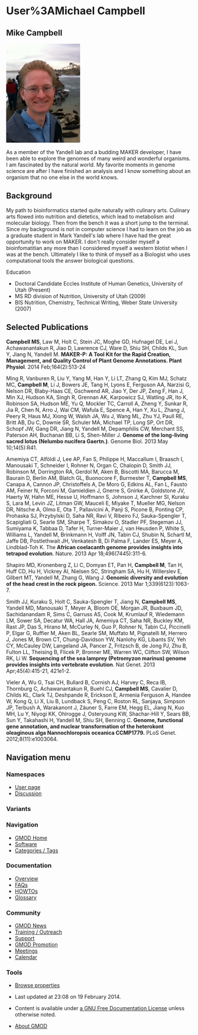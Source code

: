 



<span id="top"></span>




# <span dir="auto">User%3AMichael Campbell</span>









## <span id="Mike_Campbell" class="mw-headline">Mike Campbell</span>

<a href="File:Mike_Campbell.jpg" class="image"><img
src="https://raw.githubusercontent.com/GMOD/gmod.github.io/main/mediawiki/images/thumb/7/73/Mike_Campbell.jpg/200px-Mike_Campbell.jpg"
srcset="https://raw.githubusercontent.com/GMOD/gmod.github.io/main/mediawiki/images/thumb/7/73/Mike_Campbell.jpg/300px-Mike_Campbell.jpg 1.5x, https://raw.githubusercontent.com/GMOD/gmod.github.io/main/mediawiki/images/thumb/7/73/Mike_Campbell.jpg/400px-Mike_Campbell.jpg 2x"
width="200" height="267" alt="Mike Campbell.jpg" /></a>

As a member of the Yandell lab and a budding MAKER developer, I have
been able to explore the genomes of many weird and wonderful organisms.
I am fascinated by the natural world. My favorite moments in genome
science are after I have finished an analysis and I know something about
an organism that no one else in the world knows.

  

## <span id="Background" class="mw-headline">Background</span>

My path to bioinformatics started quite naturally with culinary arts.
Culinary arts flowed into nutrition and dietetics, which lead to
metabolism and molecular biology. Then from the bench it was a short
jump to the terminal. Since my background is not in computer science I
had to learn on the job as a graduate student in Mark Yandell's lab
where I have had the great opportunity to work on MAKER. I don't really
consider myself a bioinfomatitian any more than I considered myself a
western blotist when I was at the bench. Ultimately I like to think of
myself as a Biologist who uses computational tools the answer biological
questions.

Education

- Doctoral Candidate Eccles Institute of Human Genetics, University of
  Utah (Present)
- MS RD division of Nutrition, University of Utah (2009)
- BIS Nutrition, Chemistry, Technical Writing, Weber State University
  (2007)

  

## <span id="Selected_Publications" class="mw-headline">Selected Publications</span>

**Campbell MS**, Law M, Holt C, Stein JC, Moghe GD, Hufnagel DE, Lei J,
Achawanantakun R, Jiao D, Lawrence CJ, Ware D, Shiu SH, Childs KL, Sun
Y, Jiang N, Yandell M. **MAKER-P: A Tool Kit for the Rapid Creation,
Management, and Quality Control of Plant Genome Annotations. Plant
Physiol**. 2014 Feb;164(2):513-24

Ming R, Vanburen R, Liu Y, Yang M, Han Y, Li LT, Zhang Q, Kim MJ, Schatz
MC, **Campbell M**, Li J, Bowers JE, Tang H, Lyons E, Ferguson AA,
Narzisi G, Nelson DR, Blaby-Haas CE, Gschwend AR, Jiao Y, Der JP, Zeng
F, Han J, Min XJ, Hudson KA, Singh R, Grennan AK, Karpowicz SJ, Watling
JR, Ito K, Robinson SA, Hudson ME, Yu Q, Mockler TC, Carroll A, Zheng Y,
Sunkar R, Jia R, Chen N, Arro J, Wai CM, Wafula E, Spence A, Han Y, Xu
L, Zhang J, Peery R, Haus MJ, Xiong W, Walsh JA, Wu J, Wang ML, Zhu YJ,
Paull RE, Britt AB, Du C, Downie SR, Schuler MA, Michael TP, Long SP,
Ort DR, Schopf JW, Gang DR, Jiang N, Yandell M, Depamphilis CW, Merchant
SS, Paterson AH, Buchanan BB, Li S, Shen-Miller J. **Genome of the
long-living sacred lotus (Nelumbo nucifera Gaertn.)**. Genome Biol. 2013
May 10;14(5):R41.

Amemiya CT, Alföldi J, Lee AP, Fan S, Philippe H, Maccallum I, Braasch
I, Manousaki T, Schneider I, Rohner N, Organ C, Chalopin D, Smith JJ,
Robinson M, Dorrington RA, Gerdol M, Aken B, Biscotti MA, Barucca M,
Baurain D, Berlin AM, Blatch GL, Buonocore F, Burmester T, **Campbell
MS**, Canapa A, Cannon JP, Christoffels A, De Moro G, Edkins AL, Fan L,
Fausto AM, Feiner N, Forconi M, Gamieldien J, Gnerre S, Gnirke A,
Goldstone JV, Haerty W, Hahn ME, Hesse U, Hoffmann S, Johnson J,
Karchner SI, Kuraku S, Lara M, Levin JZ, Litman GW, Mauceli E, Miyake T,
Mueller MG, Nelson DR, Nitsche A, Olmo E, Ota T, Pallavicini A, Panji S,
Picone B, Ponting CP, Prohaska SJ, Przybylski D, Saha NR, Ravi V,
Ribeiro FJ, Sauka-Spengler T, Scapigliati G, Searle SM, Sharpe T,
Simakov O, Stadler PF, Stegeman JJ, Sumiyama K, Tabbaa D, Tafer H,
Turner-Maier J, van Heusden P, White S, Williams L, Yandell M, Brinkmann
H, Volff JN, Tabin CJ, Shubin N, Schartl M, Jaffe DB, Postlethwait JH,
Venkatesh B, Di Palma F, Lander ES, Meyer A, Lindblad-Toh K. The
**African coelacanth genome provides insights into tetrapod evolution**.
Nature. 2013 Apr 18;496(7445):311-6.

Shapiro MD, Kronenberg Z, Li C, Domyan ET, Pan H, **Campbell M**, Tan H,
Huff CD, Hu H, Vickrey AI, Nielsen SC, Stringham SA, Hu H, Willerslev E,
Gilbert MT, Yandell M, Zhang G, Wang J. **Genomic diversity and
evolution of the head crest in the rock pigeon.** Science. 2013 Mar
1;339(6123):1063-7.

Smith JJ, Kuraku S, Holt C, Sauka-Spengler T, Jiang N, **Campbell MS**,
Yandell MD, Manousaki T, Meyer A, Bloom OE, Morgan JR, Buxbaum JD,
Sachidanandam R, Sims C, Garruss AS, Cook M, Krumlauf R, Wiedemann LM,
Sower SA, Decatur WA, Hall JA, Amemiya CT, Saha NR, Buckley KM, Rast JP,
Das S, Hirano M, McCurley N, Guo P, Rohner N, Tabin CJ, Piccinelli P,
Elgar G, Ruffier M, Aken BL, Searle SM, Muffato M, Pignatelli M, Herrero
J, Jones M, Brown CT, Chung-Davidson YW, Nanlohy KG, Libants SV, Yeh CY,
McCauley DW, Langeland JA, Pancer Z, Fritzsch B, de Jong PJ, Zhu B,
Fulton LL, Theising B, Flicek P, Bronner ME, Warren WC, Clifton SW,
Wilson RK, Li W. **Sequencing of the sea lamprey (Petromyzon marinus)
genome provides insights into vertebrate evolution**. Nat Genet. 2013
Apr;45(4):415-21, 421e1-2.

Vieler A, Wu G, Tsai CH, Bullard B, Cornish AJ, Harvey C, Reca IB,
Thornburg C, Achawanantakun R, Buehl CJ, **Campbell MS**, Cavalier D,
Childs KL, Clark TJ, Deshpande R, Erickson E, Armenia Ferguson A, Handee
W, Kong Q, Li X, Liu B, Lundback S, Peng C, Roston RL, Sanjaya, Simpson
JP, Terbush A, Warakanont J, Zäuner S, Farre EM, Hegg EL, Jiang N, Kuo
MH, Lu Y, Niyogi KK, Ohlrogge J, Osteryoung KW, Shachar-Hill Y, Sears
BB, Sun Y, Takahashi H, Yandell M, Shiu SH, Benning C. **Genome,
functional gene annotation, and nuclear transformation of the heterokont
oleaginous alga Nannochloropsis oceanica CCMP1779.** PLoS Genet.
2012;8(11):e1003064.








## Navigation menu



### Namespaces

- <span id="ca-nstab-user"><a href="User%3AMichael_Campbell" accesskey="c"
  title="View the user page [c]">User page</a></span>
- <span id="ca-talk"><a
  href="http://gmod.org/mediawiki/index.php?title=User_talk:Michael_Campbell&amp;action=edit&amp;redlink=1"
  accesskey="t"
  title="Discussion about the content page [t]">Discussion</a></span>


### 

### Variants[](#)








<a href="Main_Page"
style="background-image: url(../images/GMOD-cogs.png);"
title="Visit the main page"></a>


### Navigation



- <span id="n-GMOD-Home">[GMOD Home](Main_Page)</span>
- <span id="n-Software">[Software](GMOD_Components)</span>
- <span id="n-Categories-.2F-Tags">[Categories /
  Tags](Categories)</span>




### Documentation



- <span id="n-Overview">[Overview](Overview)</span>
- <span id="n-FAQs">[FAQs](Category%3AFAQ)</span>
- <span id="n-HOWTOs">[HOWTOs](Category%3AHOWTO)</span>
- <span id="n-Glossary">[Glossary](Glossary)</span>




### Community



- <span id="n-GMOD-News">[GMOD News](GMOD_News)</span>
- <span id="n-Training-.2F-Outreach">[Training /
  Outreach](Training_and_Outreach)</span>
- <span id="n-Support">[Support](Support)</span>
- <span id="n-GMOD-Promotion">[GMOD Promotion](GMOD_Promotion)</span>
- <span id="n-Meetings">[Meetings](Meetings)</span>
- <span id="n-Calendar">[Calendar](Calendar)</span>




### Tools

- <span id="t-smwbrowselink"><a href="Special%3ABrowse/User%3AMichael_Campbell" rel="smw-browse">Browse
  properties</a></span>



- <span id="footer-info-lastmod">Last updated at 23:08 on 19 February
  2014.</span>
<!-- - <span id="footer-info-viewcount">7,045 page views.</span> -->
- <span id="footer-info-copyright">Content is available under
  <a href="http://www.gnu.org/licenses/fdl-1.3.html" class="external"
  rel="nofollow">a GNU Free Documentation License</a> unless otherwise
  noted.</span>

<!-- -->

- <span id="footer-places-about">[About
  GMOD](GMOD%3AAbout "GMOD%3AAbout")</span>

<!-- -->




